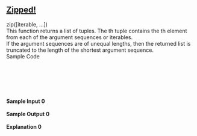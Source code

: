## **[Zipped!](https://www.hackerrank.com/challenges/zipped)** 
zip([iterable, ...])<br>This function returns a list of tuples. The th tuple contains the th element from each of the argument sequences or iterables.<br>If the argument sequences are of unequal lengths, then the returned list is truncated to the length of the shortest argument sequence.<br>Sample Code<br><br><br><br><br><br><br>**Sample Input 0**<br><br>**Sample Output 0**<br><br>**Explanation 0**<br><br>